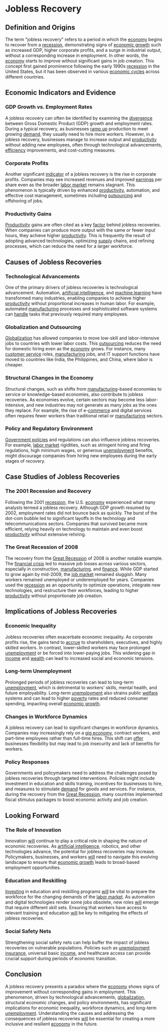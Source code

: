 # Jobless Recovery

## Definition and Origins

The term "jobless recovery" refers to a period in which the [economy](../e/economy.md) begins to recover from a [recession](../r/recession.md), demonstrating signs of [economic growth](../e/economic_growth.md) such as increased GDP, higher corporate profits, and a surge in industrial output, without a corresponding increase in employment. In other words, the [economy](../e/economy.md) starts to improve without significant gains in job creation. This concept first gained prominence following the early 1990s [recession](../r/recession.md) in the United States, but it has been observed in various [economic cycles](../e/economic_cycles.md) across different countries.

## Economic Indicators and Evidence

### GDP Growth vs. Employment Rates

A jobless recovery can often be identified by examining the [divergence](../d/divergence.md) between Gross Domestic Product (GDP) growth and employment rates. During a typical recovery, as businesses [ramp up](../r/ramp_up.md) production to meet growing [demand](../d/demand.md), they usually need to hire more workers. However, in a jobless recovery, businesses manage to increase output and [productivity](../p/productivity.md) without adding new employees, often through technological advancements, [efficiency](../e/efficiency.md) improvements, and cost-cutting measures.

### Corporate Profits

Another significant [indicator](../i/indicator.md) of a jobless recovery is the rise in corporate profits. Companies may see increased revenues and improved [earnings](../e/earnings.md) per share even as the broader [labor market](../l/labor_market.md) remains stagnant. This phenomenon is typically driven by enhanced [productivity](../p/productivity.md), automation, and effective cost management, sometimes including [outsourcing](../o/outsourcing.md) and offshoring of jobs.

### Productivity Gains

[Productivity](../p/productivity.md) gains are often cited as a key [factor](../f/factor.md) behind jobless recoveries. When companies can produce more output with the same or fewer input hours, they achieve higher [productivity](../p/productivity.md). This is frequently the result of adopting advanced technologies, optimizing [supply](../s/supply.md) chains, and refining processes, which can reduce the need for a larger workforce.

## Causes of Jobless Recoveries

### Technological Advancements

One of the primary drivers of jobless recoveries is technological advancement. Automation, [artificial intelligence](../a/artificial_intelligence_in_trading.md), and [machine learning](../m/machine_learning.md) have transformed many industries, enabling companies to achieve higher [productivity](../p/productivity.md) without proportional increases in human labor. For example, automated [manufacturing](../m/manufacturing.md) processes and sophisticated software systems can [handle](../h/handle.md) tasks that previously required many employees.

### Globalization and Outsourcing

[Globalization](../g/globalization.md) has allowed companies to move low-skill and labor-intensive jobs to countries with lower labor costs. This [outsourcing](../o/outsourcing.md) reduces the need for domestic hiring even as the [economy](../e/economy.md) grows. For instance, many [customer service](../c/customer_service.md) roles, [manufacturing](../m/manufacturing.md) jobs, and IT support functions have moved to countries like India, the Philippines, and China, where labor is cheaper.

### Structural Changes in the Economy

Structural changes, such as shifts from [manufacturing](../m/manufacturing.md)-based economies to service or knowledge-based economies, also contribute to jobless recoveries. As economies evolve, certain sectors may become less labor-intensive, and new industries may not generate as many jobs as the ones they replace. For example, the rise of e-[commerce](../c/commerce.md) and digital services often requires fewer workers than traditional retail or [manufacturing](../m/manufacturing.md) sectors.

### Policy and Regulatory Environment

[Government policies](../g/government_policies_in_trading.md) and regulations can also influence jobless recoveries. For example, [labor market](../l/labor_market.md) rigidities, such as stringent hiring and firing regulations, high minimum wages, or generous [unemployment](../u/unemployment.md) benefits, might discourage companies from hiring new employees during the early stages of recovery.

## Case Studies of Jobless Recoveries

### The 2001 Recession and Recovery

Following the 2001 [recession](../r/recession.md), the U.S. [economy](../e/economy.md) experienced what many analysts termed a jobless recovery. Although GDP growth resumed by 2002, employment rates did not bounce back as quickly. The burst of the dot-com bubble led to significant layoffs in the technology and telecommunications sectors. Companies that survived became more efficient, relying heavily on technology to maintain and even boost [productivity](../p/productivity.md) without extensive rehiring.

### The Great Recession of 2008

The recovery from the [Great Recession](../g/great_recession.md) of 2008 is another notable example. The [financial crisis](../f/financial_crisis.md) led to massive job losses across various sectors, especially in construction, [manufacturing](../m/manufacturing.md), and [finance](../f/finance.md). While GDP started to grow again by mid-2009, the [job market](../j/job_market.md) remained sluggish. Many workers remained unemployed or underemployed for years. Companies used the [recession](../r/recession.md) as an opportunity to optimize operations, integrate new technologies, and restructure their workforces, leading to higher [productivity](../p/productivity.md) without proportionate job creation.

## Implications of Jobless Recoveries

### Economic Inequality

Jobless recoveries often exacerbate economic inequality. As corporate profits rise, the gains tend to [accrue](../a/accrue.md) to shareholders, executives, and highly skilled workers. In contrast, lower-skilled workers may face prolonged [unemployment](../u/unemployment.md) or be forced into lower-paying jobs. This widening gap in [income](../i/income.md) and [wealth](../w/wealth.md) can lead to increased social and economic tensions.

### Long-term Unemployment

Prolonged periods of jobless recoveries can lead to long-term [unemployment](../u/unemployment.md), which is detrimental to workers' skills, mental health, and future employability. Long-term [unemployment](../u/unemployment.md) also strains public [welfare](../w/welfare.md) systems and can lead to higher [poverty](../p/poverty.md) rates and reduced consumer spending, impacting overall [economic growth](../e/economic_growth.md).

### Changes in Workforce Dynamics

A jobless recovery can lead to significant changes in workforce dynamics. Companies may increasingly rely on a [gig economy](../g/gig_economy.md), contract workers, and part-time employees rather than full-time hires. This shift can [offer](../o/offer.md) businesses flexibility but may lead to job insecurity and lack of benefits for workers.

### Policy Responses

Governments and policymakers need to address the challenges posed by jobless recoveries through targeted interventions. Policies might include investment in education and skills training, incentives for businesses to hire, and measures to stimulate [demand](../d/demand.md) for goods and services. For instance, during the recovery from the [Great Recession](../g/great_recession.md), many countries implemented fiscal stimulus packages to boost economic activity and job creation.

## Looking Forward

### The Role of Innovation

Innovation [will](../w/will.md) continue to play a critical role in shaping the nature of economic recoveries. As [artificial intelligence](../a/artificial_intelligence_in_trading.md), robotics, and other technologies advance, the potential for jobless recoveries may increase. Policymakers, businesses, and workers [will](../w/will.md) need to navigate this evolving landscape to ensure that [economic growth](../e/economic_growth.md) leads to broad-based employment opportunities.

### Education and Reskilling

[Investing](../i/investing.md) in education and reskilling programs [will](../w/will.md) be vital to prepare the workforce for the changing demands of the [labor market](../l/labor_market.md). As automation and digital technologies render some jobs obsolete, new roles [will](../w/will.md) emerge that require different skill sets. Ensuring that workers have access to relevant training and education [will](../w/will.md) be key to mitigating the effects of jobless recoveries.

### Social Safety Nets

Strengthening social safety nets can help buffer the impact of jobless recoveries on vulnerable populations. Policies such as [unemployment](../u/unemployment.md) [insurance](../i/insurance.md), universal basic [income](../i/income.md), and healthcare access can provide crucial support during periods of economic transition.

## Conclusion

A jobless recovery presents a paradox where the [economy](../e/economy.md) shows signs of improvement without corresponding gains in employment. This phenomenon, driven by technological advancements, [globalization](../g/globalization.md), structural economic changes, and policy environments, has significant implications for economic inequality, workforce dynamics, and long-term [unemployment](../u/unemployment.md). Understanding the causes and addressing the consequences of jobless recoveries [will](../w/will.md) be essential for creating a more inclusive and resilient [economy](../e/economy.md) in the future.